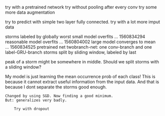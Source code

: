 try with a pretrained network
try without pooling after every conv
try some more data augmentation





try to predict with simple two layer fully connected. 
try with a lot more imput data


storms labeled by globally worst
        small model 
                overfits ... 1560834294
        reasonable model 
                overfits ... 1560804002 
        large model
                converges to mean ... 1560834525
        pretrained net
        twobranch-net: one conv-branch and one label-GRU-branch
storms split by sliding window, labeled by last




peak of a storm might be somewhere in middle. 
Should we split storms with a sliding window?


My model is just learning the mean occurrence prob of each class!
This is because it cannot extract useful information from the input data.
And that is because I dont separate the storms good enough.

    Changed by using SGD. Now finding a good minimum. 
    But: generalizes very badly. 

        Try with dropout
